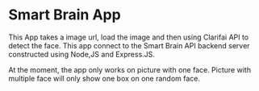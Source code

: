 # Smart Brain App

This App takes a image url, load the image and then using Clarifai API to detect the face. This app connect to the Smart Brain API backend server constructed using Node,JS and Express.JS.

At the moment, the app only works on picture with one face. Picture with multiple face will only show one box on one random face.
